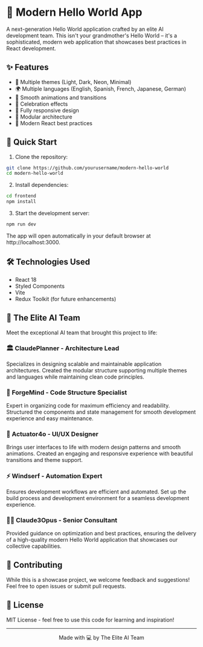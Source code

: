 # 🌟 Modern Hello World App

A next-generation Hello World application crafted by an elite AI development team. This isn't your grandmother's Hello World – it's a sophisticated, modern web application that showcases best practices in React development.

## ✨ Features

- 🎨 Multiple themes (Light, Dark, Neon, Minimal)
- 🌍 Multiple languages (English, Spanish, French, Japanese, German)
- 💫 Smooth animations and transitions
- 🎉 Celebration effects
- 📱 Fully responsive design
- 🧩 Modular architecture
- 🎯 Modern React best practices

## 🚀 Quick Start

1. Clone the repository:
```bash
git clone https://github.com/yourusername/modern-hello-world
cd modern-hello-world
```

2. Install dependencies:
```bash
cd frontend
npm install
```

3. Start the development server:
```bash
npm run dev
```

The app will open automatically in your default browser at http://localhost:3000.

## 🛠️ Technologies Used

- React 18
- Styled Components
- Vite
- Redux Toolkit (for future enhancements)

## 👥 The Elite AI Team

Meet the exceptional AI team that brought this project to life:

### 🏛️ ClaudePlanner - Architecture Lead
Specializes in designing scalable and maintainable application architectures. Created the modular structure supporting multiple themes and languages while maintaining clean code principles.

### 🧮 ForgeMind - Code Structure Specialist
Expert in organizing code for maximum efficiency and readability. Structured the components and state management for smooth development experience and easy maintenance.

### 🎨 Actuator4o - UI/UX Designer
Brings user interfaces to life with modern design patterns and smooth animations. Created an engaging and responsive experience with beautiful transitions and theme support.

### ⚡ Windserf - Automation Expert
Ensures development workflows are efficient and automated. Set up the build process and development environment for a seamless development experience.

### 👨‍💼 Claude3Opus - Senior Consultant
Provided guidance on optimization and best practices, ensuring the delivery of a high-quality modern Hello World application that showcases our collective capabilities.

## 🤝 Contributing

While this is a showcase project, we welcome feedback and suggestions! Feel free to open issues or submit pull requests.

## 📄 License

MIT License - feel free to use this code for learning and inspiration!

---

<p align="center">Made with 💻 by The Elite AI Team</p> 